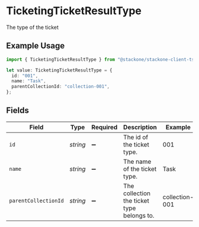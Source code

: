 # TicketingTicketResultType

The type of the ticket

## Example Usage

```typescript
import { TicketingTicketResultType } from "@stackone/stackone-client-ts/sdk/models/shared";

let value: TicketingTicketResultType = {
  id: "001",
  name: "Task",
  parentCollectionId: "collection-001",
};
```

## Fields

| Field                                      | Type                                       | Required                                   | Description                                | Example                                    |
| ------------------------------------------ | ------------------------------------------ | ------------------------------------------ | ------------------------------------------ | ------------------------------------------ |
| `id`                                       | *string*                                   | :heavy_minus_sign:                         | The id of the ticket type.                 | 001                                        |
| `name`                                     | *string*                                   | :heavy_minus_sign:                         | The name of the ticket type.               | Task                                       |
| `parentCollectionId`                       | *string*                                   | :heavy_minus_sign:                         | The collection the ticket type belongs to. | collection-001                             |